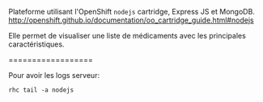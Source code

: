 Plateforme utilisant l'OpenShift `nodejs` cartridge, Express JS et MongoDB.
http://openshift.github.io/documentation/oo_cartridge_guide.html#nodejs

Elle permet de visualiser une liste de médicaments avec les principales caractéristiques.

==================

Pour avoir les logs serveur:
```
rhc tail -a nodejs
```

